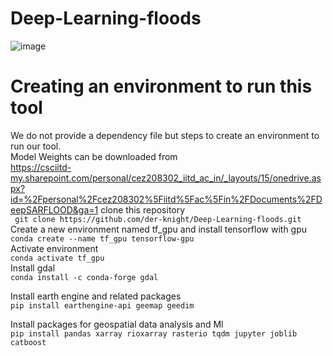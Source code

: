 # Deep-Learning-floods
![image](https://github.com/der-knight/Deep-Learning-floods/blob/main/Images/Methodology%20flood.jpg)
# Creating an environment to run this tool    
We do not provide a dependency file but steps to create an environment to run our tool.   
Model Weights can be downloaded from  
https://csciitd-my.sharepoint.com/personal/cez208302_iitd_ac_in/_layouts/15/onedrive.aspx?id=%2Fpersonal%2Fcez208302%5Fiitd%5Fac%5Fin%2FDocuments%2FDeepSARFLOOD&ga=1
clone this repository   
```` git clone https://github.com/der-knight/Deep-Learning-floods.git````    
Create a new environment named tf_gpu and install tensorflow with gpu      
````conda create --name tf_gpu tensorflow-gpu   ````  
Activate environment  
````conda activate tf_gpu  ````  
Install gdal  
````conda install -c conda-forge gdal  ````  

Install earth engine and related packages  
````pip install earthengine-api geemap geedim  ````  

Install packages for geospatial data analysis and Ml  
````pip install pandas xarray rioxarray rasterio tqdm jupyter joblib catboost  ````
